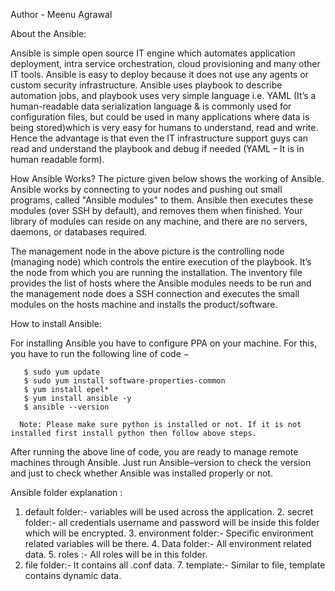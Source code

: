 Author - Meenu Agrawal

About the Ansible:

Ansible is simple open source IT engine which automates application deployment, intra service orchestration, cloud provisioning and many other IT tools.
Ansible is easy to deploy because it does not use any agents or custom security infrastructure.
Ansible uses playbook to describe automation jobs, and playbook uses very simple language i.e. YAML (It’s a human-readable data serialization language & is commonly used for configuration files, but could be used in many applications where data is being stored)which is very easy for humans to understand, read and write. Hence the advantage is that even the IT infrastructure support guys can read and understand the playbook and debug if needed (YAML – It is in human readable form).

How Ansible Works?
The picture given below shows the working of Ansible.
Ansible works by connecting to your nodes and pushing out small programs, called "Ansible modules" to them. Ansible then executes these modules (over SSH by default), and removes them when finished. Your library of modules can reside on any machine, and there are no servers, daemons, or databases required.
 
The management node in the above picture is the controlling node (managing node) which controls the entire execution of the playbook. It’s the node from which you are running the installation. The inventory file provides the list of hosts where the Ansible modules needs to be run and the management node does a SSH connection and executes the small modules on the hosts machine and installs the product/software.

How to install Ansible:

For installing Ansible you have to configure PPA on your machine. For this, you have to run the following line of code −

       $ sudo yum update 
       $ sudo yum install software-properties-common 
       $ yum install epel*
       $ yum install ansible -y
       $ ansible --version
    
      Note: Please make sure python is installed or not. If it is not installed first install python then follow above steps. 

After running the above line of code, you are ready to manage remote machines through Ansible. Just run Ansible–version to check the version and just to check whether Ansible was installed properly or not.

Ansible folder explanation :


1.	default folder:- variables will be used across the application.
       2.   secret folder:-  all credentials username and password will be inside this folder which    will be encrypted.
       3.   environment folder:- Specific environment related variables will be there.
       4.   Data folder:- All environment related data.
       5.   roles :- All roles will be in this folder.
6.	file folder:- It contains all .conf data.
       7.   template:- Similar to file, template contains dynamic data.
